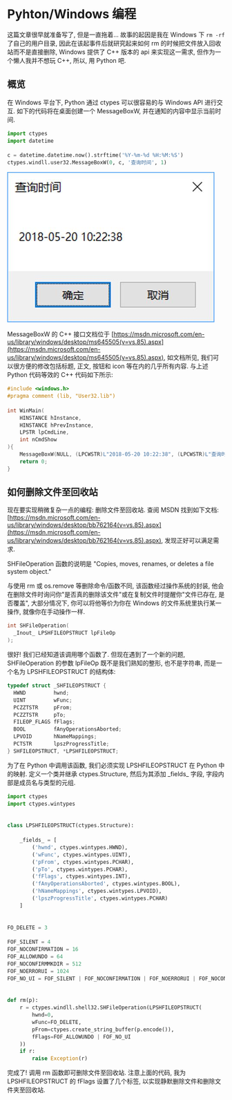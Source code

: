 # Pyhton/Windows 编程

这篇文章很早就准备写了, 但是一直拖着... 故事的起因是我在 Windows 下 `rm -rf` 了自己的用户目录, 因此在该起事件后就研究起来如何 rm 的时候把文件放入回收站而不是直接删除, Windows 提供了 C++ 版本的 api 来实现这一需求, 但作为一个懒人我并不想玩 C++, 所以, 用 Python 吧.

## 概览

在 Windows 平台下, Python 通过 ctypes 可以很容易的与 Windows API 进行交互. 如下的代码将在桌面创建一个 MessageBoxW, 并在通知的内容中显示当前时间.

```py
import ctypes
import datetime

c = datetime.datetime.now().strftime('%Y-%m-%d %H:%M:%S')
ctypes.windll.user32.MessageBoxW(0, c, '查询时间', 1)
```

![img](../../img/python/windows/messagebox.jpg)

MessageBoxW 的 C++ 接口文档位于 [https://msdn.microsoft.com/en-us/library/windows/desktop/ms645505(v=vs.85).aspx](https://msdn.microsoft.com/en-us/library/windows/desktop/ms645505(v=vs.85).aspx), 如文档所见, 我们可以很方便的修改包括标题, 正文, 按钮和 icon 等在内的几乎所有内容. 与上述 Python 代码等效的 C++ 代码如下所示:

```c++
#include <windows.h>
#pragma comment (lib, "User32.lib")

int WinMain(
    HINSTANCE hInstance,
    HINSTANCE hPrevInstance,
    LPSTR lpCmdLine,
    int nCmdShow
){
    MessageBoxW(NULL, (LPCWSTR)L"2018-05-20 10:22:38", (LPCWSTR)L"查询时间", MB_OKCANCEL);
    return 0;
}
```

## 如何删除文件至回收站

现在要实现稍微复杂一点的编程: 删除文件至回收站. 查阅 MSDN 找到如下文档: [https://msdn.microsoft.com/en-us/library/windows/desktop/bb762164(v=vs.85).aspx](https://msdn.microsoft.com/en-us/library/windows/desktop/bb762164(v=vs.85).aspx), 发现正好可以满足需求.

SHFileOperation 函数的说明是 "Copies, moves, renames, or deletes a file system object."

与使用 rm 或 os.remove 等删除命令/函数不同, 该函数经过操作系统的封装, 他会在删除文件时询问你"是否真的删除该文件"或在复制文件时提醒你"文件已存在, 是否覆盖", 大部分情况下, 你可以将他等价为你在 Windows 的文件系统里执行某一操作, 就像你在手动操作一样.

```c++
int SHFileOperation(
  _Inout_ LPSHFILEOPSTRUCT lpFileOp
);
```

很好! 我们已经知道该调用哪个函数了. 但现在遇到了一个新的问题, SHFileOperation 的参数 lpFileOp 既不是我们熟知的整形, 也不是字符串, 而是一个名为 LPSHFILEOPSTRUCT 的结构体:

```c++
typedef struct _SHFILEOPSTRUCT {
  HWND         hwnd;
  UINT         wFunc;
  PCZZTSTR     pFrom;
  PCZZTSTR     pTo;
  FILEOP_FLAGS fFlags;
  BOOL         fAnyOperationsAborted;
  LPVOID       hNameMappings;
  PCTSTR       lpszProgressTitle;
} SHFILEOPSTRUCT, *LPSHFILEOPSTRUCT;
```

为了在 Python 中调用该函数, 我们必须实现 LPSHFILEOPSTRUCT 在 Python 中的映射. 定义一个类并继承 ctypes.Structure, 然后为其添加 \_fields\_ 字段, 字段内部是成员名与类型的元组.

```py
import ctypes
import ctypes.wintypes


class LPSHFILEOPSTRUCT(ctypes.Structure):

    _fields_ = [
        ('hwnd', ctypes.wintypes.HWND),
        ('wFunc', ctypes.wintypes.UINT),
        ('pFrom', ctypes.wintypes.PCHAR),
        ('pTo', ctypes.wintypes.PCHAR),
        ('fFlags', ctypes.wintypes.INT),
        ('fAnyOperationsAborted', ctypes.wintypes.BOOL),
        ('hNameMappings', ctypes.wintypes.LPVOID),
        ('lpszProgressTitle', ctypes.wintypes.PCHAR)
    ]


FO_DELETE = 3

FOF_SILENT = 4
FOF_NOCONFIRMATION = 16
FOF_ALLOWUNDO = 64
FOF_NOCONFIRMMKDIR = 512
FOF_NOERRORUI = 1024
FOF_NO_UI = FOF_SILENT | FOF_NOCONFIRMATION | FOF_NOERRORUI | FOF_NOCONFIRMMKDIR


def rm(p):
    r = ctypes.windll.shell32.SHFileOperation(LPSHFILEOPSTRUCT(
        hwnd=0,
        wFunc=FO_DELETE,
        pFrom=ctypes.create_string_buffer(p.encode()),
        fFlags=FOF_ALLOWUNDO | FOF_NO_UI
    ))
    if r:
        raise Exception(r)
```

完成了! 调用 rm 函数即可删除文件至回收站. 注意上面的代码, 我为 LPSHFILEOPSTRUCT 的 fFlags 设置了几个标签, 以实现静默删除文件和删除文件夹至回收站.

